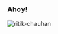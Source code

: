 ### Ahoy!
<p><img align="center" src="https://github-readme-stats.vercel.app/api?username=ritik-chauhan&show_icons=true&theme=radical" alt="ritik-chauhan" /></p>



